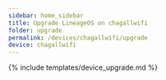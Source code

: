 ```yaml
---
sidebar: home_sidebar
title: Upgrade LineageOS on chagallwifi
folder: upgrade
permalink: /devices/chagallwifi/upgrade
device: chagallwifi
---
```

{% include templates/device_upgrade.md %}
